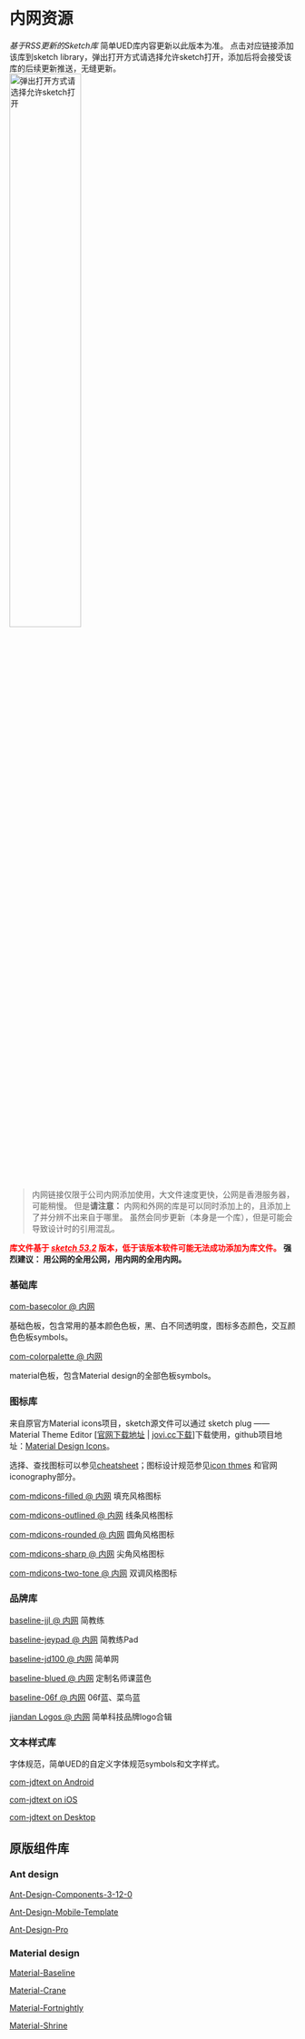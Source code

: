 # 内网资源

_基于RSS更新的Sketch库_
简单UED库内容更新以此版本为准。
点击对应链接添加该库到sketch library，弹出打开方式请选择允许sketch打开，添加后将会接受该库的后续更新推送，无缝更新。
<img src="https://static.jovi.cc/2019-04-27_15-42-45.png" alt="弹出打开方式请选择允许sketch打开" style="width:50%;display:block;" />
> 内网链接仅限于公司内网添加使用，大文件速度更快，公网是香港服务器，可能稍慢。  但是**请注意：** 内网和外网的库是可以同时添加上的，且添加上了并分辨不出来自于哪里。  虽然会同步更新（本身是一个库），但是可能会导致设计时的引用混乱。

<span style="font-weight:700;color:red;">库文件基于 <i style="text-decoration:underline;">sketch 53.2</i> 版本，低于该版本软件可能无法成功添加为库文件。</span>
**强烈建议： 用公网的全用公网，用内网的全用内网。**

### 基础库

<i class="fa fa-diamond"></i> [com-basecolor @ 内网](sketch://add-library?url=https://ued.jovi.cc/common/com-basecolor.xml)

基础色板，包含常用的基本颜色色板，黑、白不同透明度，图标多态颜色，交互颜色色板symbols。

<i class="fa fa-diamond"></i>[com-colorpalette @ 内网](sketch://add-library?url=https://ued.jovi.cc/common/com-colorpalette.xml)

material色板，包含Material design的全部色板symbols。

### 图标库

来自原官方Material icons项目，sketch源文件可以通过 sketch plug —— Material Theme Editor \[[官网下载地址](https://material.io/tools/theme-editor/downloads/production/material.sketchplugin.zip) | [jovi.cc下载](http://static.jovi.cc/material.sketchplugin.zip)\]下载使用，github项目地址：[Material Design Icons](https://github.com/google/material-design-icons)。

选择、查找图标可以参见[cheatsheet](https://material.io/tools/icons/?style=baseline)；图标设计规范参见[icon thmes](https://material.io/design/iconography/system-icons.html#) 和官网 iconography部分。

<i class="fa fa-diamond"></i> [com-mdicons-filled @ 内网](sketch://add-library?url=https://ued.jovi.cc/icon/com-mdicons-filled.xml) 填充风格图标

<i class="fa fa-diamond"></i> [com-mdicons-outlined @ 内网](sketch://add-library?url=https://ued.jovi.cc/icon/com-mdicons-outlined.xml) 线条风格图标

<i class="fa fa-diamond"></i> [com-mdicons-rounded @ 内网](sketch://add-library?url=https://ued.jovi.cc/icon/com-mdicons-rounded.xml) 圆角风格图标

<i class="fa fa-diamond"></i> [com-mdicons-sharp @ 内网](sketch://add-library?url=https://ued.jovi.cc/icon/com-mdicons-sharp.xml) 尖角风格图标

<i class="fa fa-diamond"></i> [com-mdicons-two-tone @ 内网](sketch://add-library?url=https://ued.jovi.cc/icon/com-mdicons-two-tone.xml) 双调风格图标

### 品牌库

<i class="fa fa-diamond"></i> [baseline-jjl @ 内网](sketch://add-library?url=https://ued.jovi.cc/brand/baseline-jjl.xml) 简教练

<i class="fa fa-diamond"></i> [baseline-jeypad @ 内网](sketch://add-library?url=https://ued.jovi.cc/brand/baseline-jeypad.xml) 简教练Pad

<i class="fa fa-diamond"></i> [baseline-jd100 @ 内网](sketch://add-library?url=https://ued.jovi.cc/brand/baseline-jd100.xml) 简单网

<i class="fa fa-diamond"></i> [baseline-blued @ 内网](sketch://add-library?url=https://ued.jovi.cc/brand/baseline-blued.xml) 定制名师课蓝色

<i class="fa fa-diamond"></i> [baseline-06f @ 内网](sketch://add-library?url=https://ued.jovi.cc/brand/baseline-06f.xml) 06f蓝、菜鸟蓝

<i class="fa fa-diamond"></i> [jiandan Logos @ 内网](sketch://add-library?url=https://ued.jovi.cc/brand/jiandanlogos.xml) 简单科技品牌logo合辑

### 文本样式库

字体规范，简单UED的自定义字体规范symbols和文字样式。

<i class="fa fa-diamond"></i> [com-jdtext on Android](sketch://add-library?url=https://ued.jovi.cc/brand/com-jdtext-notosans.xml)

<i class="fa fa-diamond"></i> [com-jdtext on iOS](sketch://add-library?url=https://ued.jovi.cc/brand/com-jdtext-pingfang.xml)

<i class="fa fa-diamond"></i> [com-jdtext on Desktop](sketch://add-library?url=https://ued.jovi.cc/brand/com-jdtext-yahei.xml)

## 原版组件库

### Ant design

<i class="fa fa-diamond"></i> [Ant-Design-Components-3-12-0](sketch://add-library?url=https://ued.jovi.cc/origin/Ant-Design-Components-3-12-0.xml)

<i class="fa fa-diamond"></i> [Ant-Design-Mobile-Template](sketch://add-library?url=https://ued.jovi.cc/origin/Ant-Design-Mobile-Template.xml)

<i class="fa fa-diamond"></i> [Ant-Design-Pro](sketch://add-library?url=https://ued.jovi.cc/origin/Ant-Design-Pro.xml)

### Material design

<i class="fa fa-diamond"></i> [Material-Baseline](sketch://add-library?url=https://ued.jovi.cc/origin/Material-Baseline.xml)

<i class="fa fa-diamond"></i> [Material-Crane](sketch://add-library?url=https://ued.jovi.cc/origin/Material-Crane.xml)

<i class="fa fa-diamond"></i> [Material-Fortnightly](sketch://add-library?url=https://ued.jovi.cc/origin/Material-Fortnightly.xml)

<i class="fa fa-diamond"></i> [Material-Shrine](sketch://add-library?url=https://ued.jovi.cc/origin/Material-Shrine.xml)